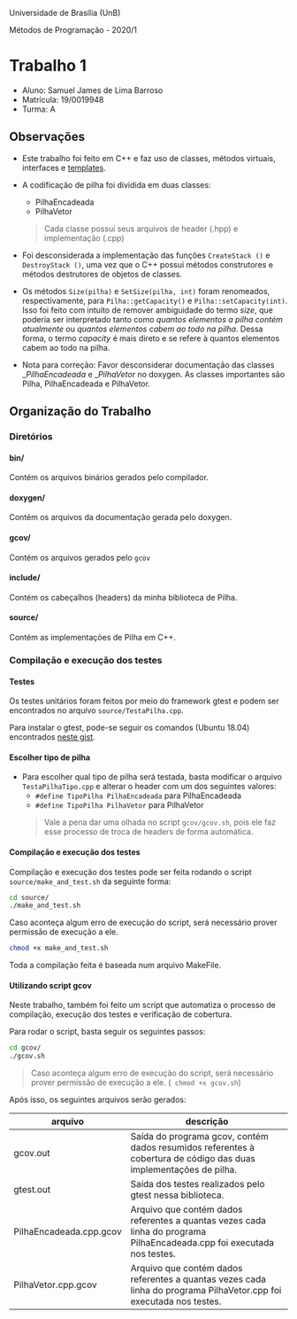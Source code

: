 Universidade de Brasília (UnB)

Métodos de Programação - 2020/1

# Trabalho 1
- Aluno: Samuel James de Lima Barroso
- Matrícula: 19/0019948
- Turma: A

## Observações

+ Este trabalho foi feito em C++ e faz uso de classes, métodos virtuais, interfaces e [templates](http://www.cplusplus.com/doc/oldtutorial/templates/).

+ A codificação de pilha foi dividida em duas classes: 
    - PilhaEncadeada 
    - PilhaVetor
    > Cada classe possui seus arquivos de header (.hpp) e implementação (.cpp)

+ Foi desconsiderada a implementação das funções ```CreateStack ()``` e ```DestroyStack ()```, uma vez que o C++ possui métodos construtores e métodos destrutores de objetos de classes.

+ Os métodos ```Size(pilha)``` e ```SetSize(pilha, int)``` foram renomeados, respectivamente, para ```Pilha::getCapacity()``` e ```Pilha::setCapacity(int)```. Isso foi feito com intuito de remover ambiguidade do termo _size_, que poderia ser interpretado tanto como _quantos elementos a pilha contém atualmente_ ou _quantos elementos cabem ao todo na pilha_. Dessa forma, o termo _capacity_ é mais direto e se refere à quantos elementos cabem ao todo na pilha.

+ Nota para correção: Favor desconsiderar documentação das classes __PilhaEncadeada_ e __PilhaVetor_ no doxygen. As classes importantes são
Pilha, PilhaEncadeada e PilhaVetor.

## Organização do Trabalho

### Diretórios
#### bin/
Contém os arquivos binários gerados pelo compilador.

#### doxygen/
Contém os arquivos da documentação gerada pelo doxygen.

#### gcov/
Contém os arquivos gerados pelo ```gcov```

#### include/
Contém os cabeçalhos (headers) da minha biblioteca de Pilha.

#### source/
Contém as implementações de Pilha em C++.


### Compilação e execução dos testes

#### Testes

Os testes unitários foram feitos por meio do framework gtest e
podem ser encontrados no arquivo ```source/TestaPilha.cpp```.

Para instalar o gtest, pode-se seguir os comandos (Ubuntu 18.04) 
encontrados [neste gist](https://gist.github.com/Cartexius/4c437c084d6e388288201aadf9c8cdd5).

#### Escolher tipo de pilha
+ Para escolher qual tipo de pilha será testada, basta modificar o arquivo ```TestaPilhaTipo.cpp``` e alterar o header com um dos seguintes valores:
    - ```#define TipoPilha PilhaEncadeada``` para PilhaEncadeada
    - ```#define TipoPilha PilhaVetor``` para PilhaVetor
    > Vale a pena dar uma olhada no script ```gcov/gcov.sh```, pois ele faz esse processo de troca de headers de forma automática.

#### Compilação e execução dos testes

Compilação e execução dos testes pode ser feita rodando o script ```source/make_and_test.sh``` da seguinte forma:

```sh
cd source/
./make_and_test.sh
```

Caso aconteça algum erro de execução do script, será necessário prover permissão de execução a ele.
```sh
chmod +x make_and_test.sh
```

Toda a compilação feita é baseada num arquivo MakeFile.

#### Utilizando script gcov

Neste trabalho, também foi feito um script que automatiza o processo de compilação, execução dos testes e verificação de cobertura.

Para rodar o script, basta seguir os seguintes passos:

```sh
cd gcov/
./gcov.sh
```


>Caso aconteça algum erro de execução do script, será necessário prover permissão de execução a ele. (``` chmod +x gcov.sh```)

Após isso, os seguintes arquivos serão gerados:

| arquivo | descrição |
| - | - |
| gcov.out  | Saída do programa gcov, contém dados resumidos referentes à cobertura de código das duas implementações de pilha. |
| gtest.out | Saída dos testes realizados pelo gtest nessa biblioteca. |
| PilhaEncadeada.cpp.gcov  | Arquivo que contém dados referentes a quantas vezes cada linha do programa PilhaEncadeada.cpp foi executada nos testes. |
| PilhaVetor.cpp.gcov  | Arquivo que contém dados referentes a quantas vezes cada linha do programa PilhaVetor.cpp foi executada nos testes. |






